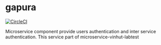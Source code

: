 # gapura

[![CircleCI](https://circleci.com/gh/vinhut/gapura.svg?style=shield)](https://circleci.com/gh/vinhut/gapura)

Microservice component provide users authentication and inter service authentication. This service part of microservice-vinhut-labtest
